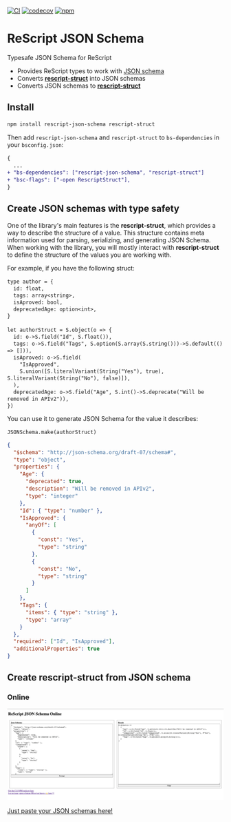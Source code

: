 [![CI](https://github.com/DZakh/rescript-json-schema/actions/workflows/ci.yml/badge.svg)](https://github.com/DZakh/rescript-json-schema/actions/workflows/ci.yml)
[![codecov](https://codecov.io/gh/DZakh/rescript-json-schema/branch/main/graph/badge.svg?token=40G6YKKD6J)](https://codecov.io/gh/DZakh/rescript-json-schema)
[![npm](https://img.shields.io/npm/dm/rescript-json-schema)](https://www.npmjs.com/package/rescript-json-schema)

# ReScript JSON Schema

Typesafe JSON Schema for ReScript

- Provides ReScript types to work with [JSON schema](https://json-schema.org/)
- Converts [**rescript-struct**](https://github.com/DZakh/rescript-struct) into JSON schemas
- Converts JSON schemas to [**rescript-struct**](https://github.com/DZakh/rescript-struct)

## Install

```sh
npm install rescript-json-schema rescript-struct
```

Then add `rescript-json-schema` and `rescript-struct` to `bs-dependencies` in your `bsconfig.json`:

```diff
{
  ...
+ "bs-dependencies": ["rescript-json-schema", "rescript-struct"]
+ "bsc-flags": ["-open RescriptStruct"],
}
```

## Create JSON schemas with type safety

One of the library's main features is the **rescript-struct**, which provides a way to describe the structure of a value. This structure contains meta information used for parsing, serializing, and generating JSON Schema. When working with the library, you will mostly interact with **rescript-struct** to define the structure of the values you are working with.

For example, if you have the following struct:

```rescript
type author = {
  id: float,
  tags: array<string>,
  isAproved: bool,
  deprecatedAge: option<int>,
}

let authorStruct = S.object(o => {
  id: o->S.field("Id", S.float()),
  tags: o->S.field("Tags", S.option(S.array(S.string()))->S.default(() => [])),
  isAproved: o->S.field(
    "IsApproved",
    S.union([S.literalVariant(String("Yes"), true), S.literalVariant(String("No"), false)]),
  ),
  deprecatedAge: o->S.field("Age", S.int()->S.deprecate("Will be removed in APIv2")),
})
```

You can use it to generate JSON Schema for the value it describes:

```rescript
JSONSchema.make(authorStruct)
```

```json
{
  "$schema": "http://json-schema.org/draft-07/schema#",
  "type": "object",
  "properties": {
    "Age": {
      "deprecated": true,
      "description": "Will be removed in APIv2",
      "type": "integer"
    },
    "Id": { "type": "number" },
    "IsApproved": {
      "anyOf": [
        {
          "const": "Yes",
          "type": "string"
        },
        {
          "const": "No",
          "type": "string"
        }
      ]
    },
    "Tags": {
      "items": { "type": "string" },
      "type": "array"
    }
  },
  "required": ["Id", "IsApproved"],
  "additionalProperties": true
}
```

## Create **rescript-struct** from JSON schema

### Online

![ReScript JSON Schema Online](assets/online-preview.png)

[Just paste your JSON schemas here!](https://dzakh.github.io/rescript-json-schema/)
